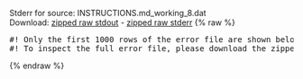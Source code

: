 Stderr for source:  INSTRUCTIONS.md_working_8.dat   
Download: [zipped raw stdout](INSTRUCTIONS.md_working_8.dat.plumed.stdout.txt.zip) - [zipped raw stderr](INSTRUCTIONS.md_working_8.dat.plumed.stderr.txt.zip) 
{% raw %}
<pre>
#! Only the first 1000 rows of the error file are shown below
#! To inspect the full error file, please download the zipped raw stderr file above
</pre>
{% endraw %}
